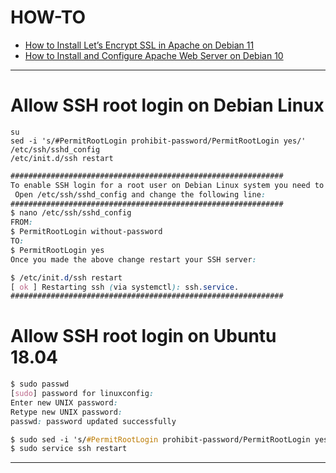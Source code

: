 # HOW-TO
- [How to Install Let’s Encrypt SSL in Apache on Debian 11](https://www.itzgeek.com/how-tos/linux/debian/how-to-install-lets-encrypt-ssl-certificate-in-apache-on-debian-11.html)
- [How to Install and Configure Apache Web Server on Debian 10](https://vitux.com/debian-apache/)
---
# Allow SSH root login on Debian Linux
```
su
sed -i 's/#PermitRootLogin prohibit-password/PermitRootLogin yes/' /etc/ssh/sshd_config
/etc/init.d/ssh restart
```
```css
#############################################################
To enable SSH login for a root user on Debian Linux system you need to first configure SSH server.
 Open /etc/ssh/sshd_config and change the following line:
#############################################################
$ nano /etc/ssh/sshd_config
FROM:
$ PermitRootLogin without-password
TO:
$ PermitRootLogin yes
Once you made the above change restart your SSH server:

$ /etc/init.d/ssh restart
[ ok ] Restarting ssh (via systemctl): ssh.service.
#############################################################
```
# Allow SSH root login on Ubuntu 18.04
```css
$ sudo passwd
[sudo] password for linuxconfig: 
Enter new UNIX password: 
Retype new UNIX password: 
passwd: password updated successfully

$ sudo sed -i 's/#PermitRootLogin prohibit-password/PermitRootLogin yes/' /etc/ssh/sshd_config
$ sudo service ssh restart
```
---
